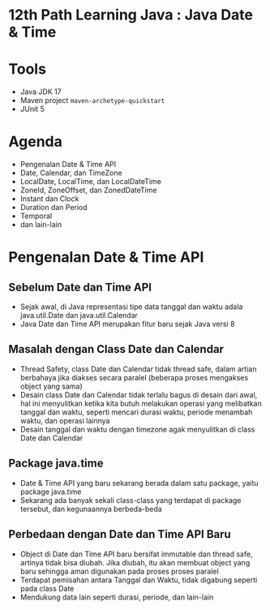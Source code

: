 # 12th Path Learning Java : Java Date & Time

# Tools

- Java JDK 17
- Maven project `maven-archetype-quickstart`
- JUnit 5

# Agenda

- Pengenalan Date & Time API
- Date, Calendar, dan TimeZone
- LocalDate, LocalTime, dan LocalDateTime
- ZoneId, ZoneOffset, dan ZonedDateTime
- Instant dan Clock
- Duration dan Period
- Temporal
- dan lain-lain

# Pengenalan Date & Time API

## Sebelum Date dan Time API

- Sejak awal, di Java representasi tipe data tanggal dan waktu adala java.util.Date dan java.util.Calendar
- Java Date dan Time API merupakan fitur baru sejak Java versi 8

## Masalah dengan Class Date dan Calendar

- Thread Safety, class Date dan Calendar tidak thread safe, dalam artian berbahaya jika diakses secara paralel (beberapa proses mengakses object yang sama)
- Desain class Date dan Calendar tidak terlalu bagus di desain dari awal, hal ini menyulitkan ketika kita butuh melakukan operasi yang melibatkan tanggal dan waktu, seperti mencari durasi waktu, periode menambah waktu, dan operasi lainnya
- Desain tanggal dan waktu dengan timezone agak menyulitkan di class Date dan Calendar

## Package java.time

- Date & Time API yang baru sekarang berada dalam satu package, yaitu package java.time
- Sekarang ada banyak sekali class-class yang terdapat di package tersebut, dan kegunaannya berbeda-beda

## Perbedaan dengan Date dan Time API Baru

- Object di Date dan Time API baru bersifat immutable dan thread safe, artinya tidak bisa diubah. Jika diubah, itu akan membuat object yang baru sehingga aman digunakan pada proses proses paralel
- Terdapat pemisahan antara Tanggal dan Waktu, tidak digabung seperti pada class Date
- Mendukung data lain seperti durasi, periode, dan lain-lain
